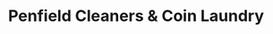 ---
title: "Penfield Cleaners & Coin Laundry"
url: /rochester/penfield-cleaners-und-coin-laundry/
shop: Wäscherei
---